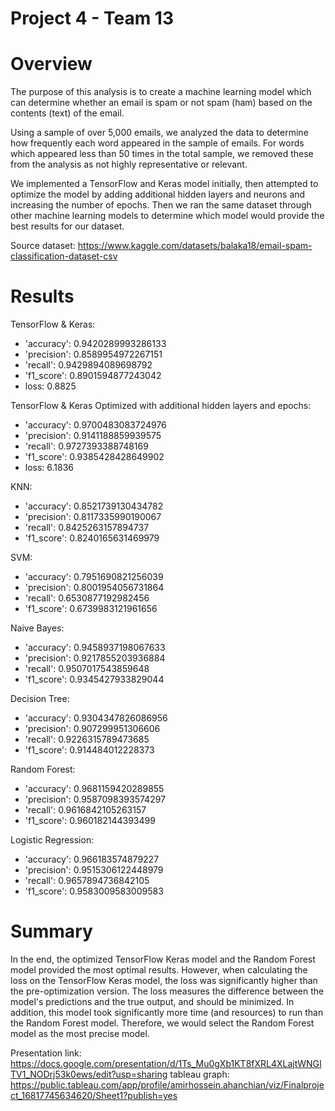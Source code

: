 # Project 4 - Team 13

# Overview

The purpose of this analysis is to create a machine learning model which can determine whether an email is spam or not spam (ham) based on the contents (text) of the email. 

Using a sample of over 5,000 emails, we analyzed the data to determine how frequently each word appeared in the sample of emails. For words which appeared less than 50 times in the total sample, we removed these from the analysis as not highly representative or relevant. 

We implemented a TensorFlow and Keras model initially, then attempted to optimize the model by adding additional hidden layers and neurons and increasing the number of epochs. Then we ran the same dataset through other machine learning models to determine which model would provide the best results for our dataset. 

Source dataset: https://www.kaggle.com/datasets/balaka18/email-spam-classification-dataset-csv

# Results

TensorFlow & Keras: 
* 'accuracy': 0.9420289993286133
* 'precision': 0.8589954972267151
* 'recall': 0.9429894089698792
* 'f1_score': 0.8901594877243042
* loss: 0.8825 

TensorFlow & Keras Optimized with additional hidden layers and epochs: 
* 'accuracy': 0.9700483083724976
* 'precision': 0.9141188859939575
* 'recall': 0.9727393388748169
* 'f1_score': 0.9385428428649902
* loss: 6.1836 

KNN: 
* 'accuracy': 0.8521739130434782
*  'precision': 0.8117335990190067
*  'recall': 0.8425263157894737
*  'f1_score': 0.8240165631469979

 SVM: 
* 'accuracy': 0.7951690821256039
*  'precision': 0.8001954056731864
*  'recall': 0.6530877192982456
*  'f1_score': 0.6739983121961656

Naive Bayes: 
* 'accuracy': 0.9458937198067633
* 'precision': 0.9217855203936884
* 'recall': 0.9507017543859648
* 'f1_score': 0.9345427933829044

 Decision Tree: 
* 'accuracy': 0.9304347826086956
* 'precision': 0.907299951306606
* 'recall': 0.9226315789473685
* 'f1_score': 0.914484012228373

Random Forest: 
* 'accuracy': 0.9681159420289855
* 'precision': 0.9587098393574297
* 'recall': 0.9616842105263157
* 'f1_score': 0.960182144393499

Logistic Regression: 
* 'accuracy': 0.966183574879227
* 'precision': 0.9515306122448979
* 'recall': 0.9657894736842105
* 'f1_score': 0.9583009583009583

# Summary

In the end, the optimized TensorFlow Keras model and the Random Forest model provided the most optimal results. However, when calculating the loss on the TensorFlow Keras model, the loss was significantly higher than the pre-optimization version. The loss measures the difference between the model's predictions and the true output, and should be minimized. In addition, this model took significantly more time (and resources) to run than the Random Forest model. Therefore, we would select the Random Forest model as the most precise model. 


Presentation link: https://docs.google.com/presentation/d/1Ts_Mu0gXb1KT8fXRL4XLajtWNGITV1_NODrj53k0ews/edit?usp=sharing
tableau graph: https://public.tableau.com/app/profile/amirhossein.ahanchian/viz/Finalproject_16817745634620/Sheet1?publish=yes

